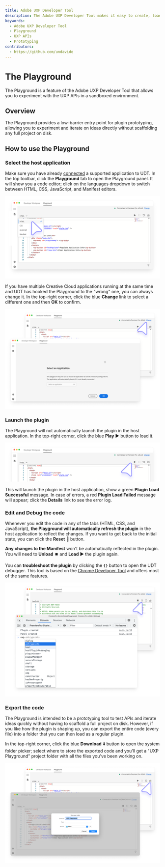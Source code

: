 ```yaml
---
title: Adobe UXP Developer Tool
description: The Adobe UXP Developer Tool makes it easy to create, load, debug, and package UXP-based plugins.
keywords:
  - Adobe UXP Developer Tool
  - Playground
  - UXP APIs
  - Prototyping
contributors:
  - https://github.com/undavide
---
```


# The Playground

The Playground is a feature of the Adobe UXP Developer Tool that allows you to experiment with the UXP APIs in a sandboxed environment.

## Overview

The Playground provides a low-barrier entry point for plugin prototyping, allowing you to experiment and iterate on ideas directly without scaffolding any full project on disk.

## How to use the Playground

### Select the host application

Make sure you have already [connected](index.md#connected-applications) a supported application to UDT. In the top toolbar, click the **Playground** tab to open the Playground panel. It will show you a code editor; click on the languages dropdown to switch between HTML, CSS, JavaScript, and Manifest editors.

![Playground - HTML editor](./img/playground--html.png)

If you have multiple Creative Cloud applications running at the same time and UDT has hooked the Playground to the "wrong" one, you can always change it. In the top-right corner, click the blue **Change** link to select a different one and then **OK** to confirm.

![Playground - Select host application](./img/playground--select-host-app2.png)

### Launch the plugin

The Playground will not automatically launch the plugin in the host application. In the top-right corner, click the blue **Play** ▶️ button to load it.

![Playground - Launch plugin](./img/playground--play.png)

This will launch the plugin in the host application, show a green **Plugin Load Successful** message. In case of errors, a red **Plugin Load Failed** message will appear; click the **Details** link to see the error log.

### Edit and Debug the code

Whenever you edit the code in any of the tabs (HTML, CSS, and JavaScript), **the Playground will automatically refresh the plugin** in the host application to reflect the changes. If you want to get back to the initial state, you can click the **Reset** 🔄 button.

<InlineAlert slots="text" variant="info"/>

**Any changes to the Manifest** won't be automatically reflected in the plugin. You will need to **Unload** ⏹️ and **Load** ▶️ the plugin again.

You can **troubleshoot the plugin** by clicking the **`{}`** button to open the UDT debugger. This tool is based on the [Chrome Developer Tool](../../../introduction/essentials/tech-stack/index.md#debugging) and offers most of the same features.

![Playground - Debugger](./img/playground--debug.png)

### Export the code

The Playground is intended to be a prototyping tool to test APIs and iterate ideas quickly without having to scaffold a full project on disk. However, if you like how the plugin is shaping up, you can export the entire code (every file) into a folder that you can then load as a regular plugin.

In the top-right corner, click the blue **Download** ⬇️ button to open the system folder picker; select where to store the exported code and you'll get a "UXP Playground" project folder with all the files you've been working on.

![Playground - Download code](./img/playground--export.png)
